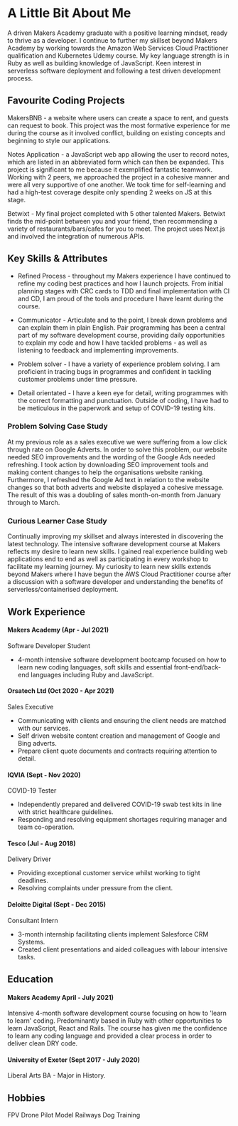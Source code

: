 # A Little Bit About Me
A driven Makers Academy graduate with a positive learning mindset, ready to thrive as a developer. I continue to further my skillset beyond Makers Academy by working towards the Amazon Web Services Cloud Practitioner qualification and Kubernetes Udemy course. My key language strength is in Ruby as well as building knowledge of JavaScript. Keen interest in serverless software deployment and following a test driven development process.

## Favourite Coding Projects

MakersBNB - a website where users can create a space to rent, and guests can request to book. This project was the most formative experience for me during the course as it involved conflict, building on existing concepts and beginning to style our applications. 

Notes Application - a JavaScript web app allowing the user to record notes, which are listed in an abbreviated form which can then be expanded. This project is significant to me because it exemplified fantastic teamwork. Working with 2 peers, we approached the project in a cohesive manner and were all very supportive of one another. We took time for self-learning and had a high-test coverage despite only spending 2 weeks on JS at this stage. 

Betwixt - My final project completed with 5 other talented Makers. Betwixt finds the mid-point between you and your friend, then recommending a variety of restaurants/bars/cafes for you to meet. The project uses Next.js and involved the integration of numerous APIs. 


## Key Skills & Attributes 

- Refined Process - throughout my Makers experience I have continued to refine my coding best practices and how I launch projects. From initial planning stages with CRC cards to TDD and final implementation with CI and CD, I am proud of the tools and procedure I have learnt during the course. 

- Communicator - Articulate and to the point, I break down problems and can explain them in plain English. Pair programming has been a central part of my software development course, providing daily opportunities to explain my code and how I have tackled problems - as well as listening to feedback and implementing improvements. 

- Problem solver - I have a variety of experience problem solving. I am proficient in tracing bugs in programmes and confident in tackling customer problems under time pressure. 

- Detail orientated - I have a keen eye for detail, writing programmes with the correct formatting and punctuation. Outside of coding, I have had to be meticulous in the paperwork and setup of COVID-19 testing kits. 

### Problem Solving Case Study 

At my previous role as a sales executive we were suffering from a low click through rate on Google Adverts. In order to solve this problem, our website needed SEO improvements and the wording of the Google Ads needed refreshing. I took action by downloading SEO improvement tools and making content changes to help the organisations website ranking. Furthermore, I refreshed the Google Ad text in relation to the website changes so that both adverts and website displayed a cohesive message. The result of this was a doubling of sales month-on-month from January through to March. 


### Curious Learner Case Study 

Continually improving my skillset and always interested in discovering the latest technology. The intensive software development course at Makers reflects my desire to learn new skills. I gained real experience building web applications end to end as well as participating in every workshop to facilitate my learning journey. My curiosity to learn new skills extends beyond Makers where I have begun the AWS Cloud Practitioner course after a discussion with a software developer and understanding the benefits of serverless/containerised deployment. 


## Work Experience

#### Makers Academy (Apr - Jul 2021)  
Software Developer Student

- 4-month intensive software development bootcamp focused on how to learn new coding languages, soft skills and essential front-end/back-end languages including Ruby and JavaScript. 

#### Orsatech Ltd (Oct 2020 - Apr 2021)  
Sales Executive 

- Communicating with clients and ensuring the client needs are matched with our services. 
- Self driven website content creation and management of Google and Bing adverts. 
- Prepare client quote documents and contracts requiring attention to detail.

#### IQVIA (Sept - Nov 2020)
COVID-19 Tester

- Independently prepared and delivered COVID-19 swab test kits in line with strict healthcare guidelines.
- Responding and resolving equipment shortages requiring manager and team co-operation.

#### Tesco (Jul - Aug 2018)
Delivery Driver 

- Providing exceptional customer service whilst working to tight deadlines.
- Resolving complaints under pressure from the client.

#### Deloitte Digital (Sept - Dec 2015)
Consultant Intern

- 3-month internship facilitating clients implement Salesforce CRM Systems.
- Created client presentations and aided colleagues with labour intensive tasks.


## Education

#### Makers Academy April - July 2021)
Intensive 4-month software development course focusing on how to 'learn to learn' coding. Predominantly based in Ruby with other opportunities to learn JavaScript, React and Rails. The course has given me the confidence to learn any coding language and provided a clear process in order to deliver clean DRY code. 

#### University of Exeter (Sept 2017 - July 2020)
Liberal Arts BA - Major in History. 

## Hobbies
FPV Drone Pilot
Model Railways
Dog Training 